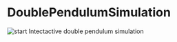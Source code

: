 # DoublePendulumSimulation
![start](https://user-images.githubusercontent.com/93014053/173962204-4a1ce705-3f17-4eb8-9366-1c0b3bfdfe67.png)
Intectactive double pendulum simulation
